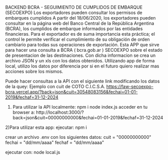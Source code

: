 BACKEND
BCRA - SEGUIMIENTO DE CUMPLIDOS DE EMBARQUE (SECOEXPO)
Los exportadores pueden consultar los permisos de embarques cumplidos
A partir del 18/06/2020, los exportadores pueden consultar en la página web del Banco Central de la República Argentina (BCRA), los cumplidos de embarque informados por las entidades financieras.
Para el exportador es de suma importancia esta práctica; el control le permite verificar el cumplimiento de su obligación de orden cambiario para todas sus operaciones de exportación.
Esta APP que sirve para hacer una consulta a BCRA ( bcra.gob.ar ) SECOEXPO sobre el estado
de presentacion de las destinaciones.
Con dicha informacion se crea un archivo JSON y un xls con los datos obtenidos.
Utilizando app de forma local, utilizo los datos por diferencia por si en el futuro quiero realizar mas acciones sobre los mismos.

Puede hacer consultas a la API con el siguiente link modificando los datos de la quey:
Ejemplo con cuit de COTO C.I.C.S.A.
https://faw-secoexpo-bcra.vercel.app/?back=json&cuit=30548083156&fechai=01-01-2019&fechaf=31-12-2024

1) Para utilizar la API localmente:
npm i
node index.js
acceder en tu browser a:
http://localhost:3000/?back=json&cuit=00000000000&fechai=01-01-2019&fechaf=31-12-2024

2)Para utilizar esta app:
ejecutar: npm i

crear un archivo .env con los siguientes datos:
cuit = "00000000000"
fechai = "dd/mm/aaaa"
fechaf = "dd/mm/aaaa"

ejecutar con: node local.js

